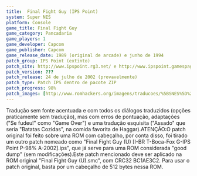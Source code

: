 ```yaml
---
title:  Final Fight Guy (IPS Point)
system: Super NES
platform: Console
game_title: Final Fight Guy
game_category: Pancadaria
game_players: 1
game_developer: Capcom
game_publisher: Capcom
game_release_date: 1989 (original de arcade) e junho de 1994
patch_group: IPS Point (extinto)
patch_site: http://www.ipspoint.rg3.net/ e http://www.ipspoint.gamespage.com/ (ambos fora do ar)
patch_version: ???
patch_release: 24 de julho de 2002 (provavelmente)
patch_type: Patch IPS dentro de pacote ZIP
patch_progress: 98%
patch_images: [http://www.romhackers.org/imagens/traducoes/%5BSNES%5D%20Final%20Fight%20Guy%20-%20IPS%20Point%20-%201.png,http://www.romhackers.org/imagens/traducoes/%5BSNES%5D%20Final%20Fight%20Guy%20-%20IPS%20Point%20-%202.png,http://www.romhackers.org/imagens/traducoes/%5BSNES%5D%20Final%20Fight%20Guy%20-%20IPS%20Point%20-%203.png]
---
```

Tradução sem fonte acentuada e com todos os diálogos traduzidos (opções praticamente sem tradução), mas com erros de pontuação, adaptações ("Se fudeu!" como "Game Over") e uma tradução esquisita ("Assado" que seria "Batatas Cozidas", na comida favorita de Haggar).ATENÇÃO:O patch original foi feito sobre uma ROM com cabeçalho, por conta disso, foi tirado um outro patch nomeado como "Final Fight Guy (U) [I-BR T-Boca-Fox G-IPS Point P-98% A-2002].ips", que já serve para uma ROM considerada "good dump" (sem modificações).Este patch mencionado deve ser aplicado na ROM original "Final Fight Guy (U).smc", com CRC32 BC1AE3C2. Para usar o patch original, basta por um cabeçalho de 512 bytes nessa ROM.